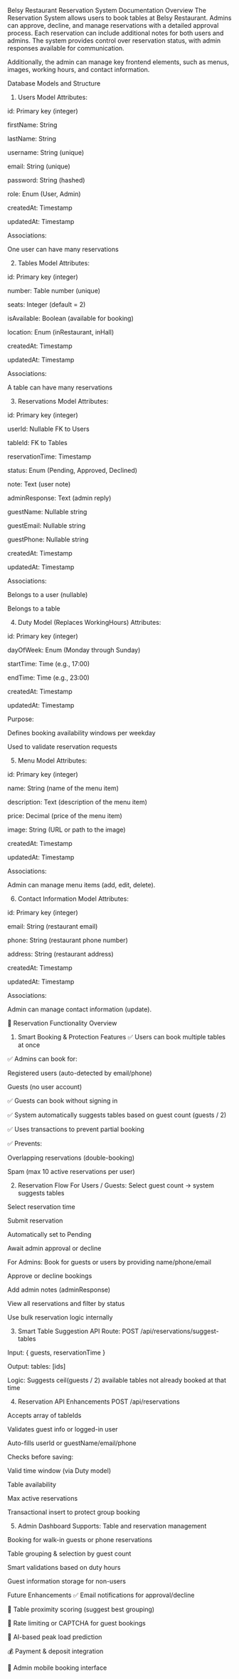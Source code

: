 Belsy Restaurant Reservation System Documentation
Overview
The Reservation System allows users to book tables at Belsy Restaurant. Admins can approve, decline, and manage reservations with a detailed approval process. Each reservation can include additional notes for both users and admins. The system provides control over reservation status, with admin responses available for communication.

Additionally, the admin can manage key frontend elements, such as menus, images, working hours, and contact information.

Database Models and Structure
1. Users Model
Attributes:

id: Primary key (integer)

firstName: String

lastName: String

username: String (unique)

email: String (unique)

password: String (hashed)

role: Enum (User, Admin)

createdAt: Timestamp

updatedAt: Timestamp

Associations:

One user can have many reservations

2. Tables Model
Attributes:

id: Primary key (integer)

number: Table number (unique)

seats: Integer (default = 2)

isAvailable: Boolean (available for booking)

location: Enum (inRestaurant, inHall)

createdAt: Timestamp

updatedAt: Timestamp

Associations:

A table can have many reservations

3. Reservations Model
Attributes:

id: Primary key (integer)

userId: Nullable FK to Users

tableId: FK to Tables

reservationTime: Timestamp

status: Enum (Pending, Approved, Declined)

note: Text (user note)

adminResponse: Text (admin reply)

guestName: Nullable string

guestEmail: Nullable string

guestPhone: Nullable string

createdAt: Timestamp

updatedAt: Timestamp

Associations:

Belongs to a user (nullable)

Belongs to a table

4. Duty Model (Replaces WorkingHours)
Attributes:

id: Primary key (integer)

dayOfWeek: Enum (Monday through Sunday)

startTime: Time (e.g., 17:00)

endTime: Time (e.g., 23:00)

createdAt: Timestamp

updatedAt: Timestamp

Purpose:

Defines booking availability windows per weekday

Used to validate reservation requests

5. Menu Model
Attributes:

id: Primary key (integer)

name: String (name of the menu item)

description: Text (description of the menu item)

price: Decimal (price of the menu item)

image: String (URL or path to the image)

createdAt: Timestamp

updatedAt: Timestamp

Associations:

Admin can manage menu items (add, edit, delete).

6. Contact Information Model
Attributes:

id: Primary key (integer)

email: String (restaurant email)

phone: String (restaurant phone number)

address: String (restaurant address)

createdAt: Timestamp

updatedAt: Timestamp

Associations:

Admin can manage contact information (update).


🔁 Reservation Functionality Overview
1. Smart Booking & Protection Features
✅ Users can book multiple tables at once

✅ Admins can book for:

Registered users (auto-detected by email/phone)

Guests (no user account)

✅ Guests can book without signing in

✅ System automatically suggests tables based on guest count (guests / 2)

✅ Uses transactions to prevent partial booking

✅ Prevents:

Overlapping reservations (double-booking)

Spam (max 10 active reservations per user)

2. Reservation Flow
For Users / Guests:
Select guest count → system suggests tables

Select reservation time

Submit reservation

Automatically set to Pending

Await admin approval or decline

For Admins:
Book for guests or users by providing name/phone/email

Approve or decline bookings

Add admin notes (adminResponse)

View all reservations and filter by status

Use bulk reservation logic internally

3. Smart Table Suggestion API
Route: POST /api/reservations/suggest-tables

Input: { guests, reservationTime }

Output: tables: [ids]

Logic: Suggests ceil(guests / 2) available tables not already booked at that time

4. Reservation API Enhancements
POST /api/reservations

Accepts array of tableIds

Validates guest info or logged-in user

Auto-fills userId or guestName/email/phone

Checks before saving:

Valid time window (via Duty model)

Table availability

Max active reservations

Transactional insert to protect group booking

5. Admin Dashboard Supports:
Table and reservation management

Booking for walk-in guests or phone reservations

Table grouping & selection by guest count

Smart validations based on duty hours

Guest information storage for non-users

Future Enhancements
✅ Email notifications for approval/decline

🔄 Table proximity scoring (suggest best grouping)

🔐 Rate limiting or CAPTCHA for guest bookings

🧠 AI-based peak load prediction

💰 Payment & deposit integration

📱 Admin mobile booking interface